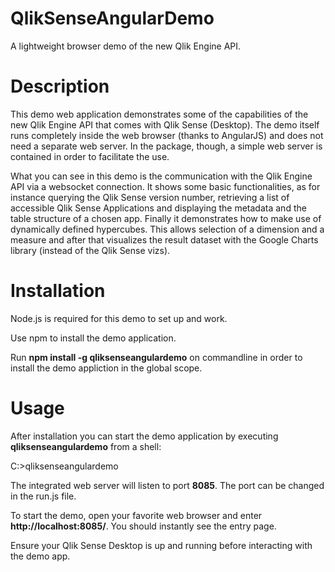 QlikSenseAngularDemo
====================

A lightweight browser demo of the new Qlik Engine API.

Description
===========

This demo web application demonstrates some of the capabilities of the new Qlik Engine API that comes with Qlik Sense (Desktop).
The demo itself runs completely inside the web browser (thanks to AngularJS) and does not need a separate web server.
In the package, though, a simple web server is contained in order to facilitate the use.

What you can see in this demo is the communication with the Qlik Engine API via a websocket connection. It shows some basic functionalities, as for instance querying the Qlik Sense version number, retrieving a list of accessible Qlik Sense Applications and displaying the metadata and the table structure of a chosen app.
Finally it demonstrates how to make use of dynamically defined hypercubes. 
This allows selection of a dimension and a measure and after that visualizes the result dataset with the Google Charts library (instead of the Qlik Sense vizs).


Installation
============

Node.js is required for this demo to set up and work.

Use npm to install the demo application.

Run **npm install -g qliksenseangulardemo** on commandline in order to install the demo appliction in the global scope.

Usage
=====

After installation you can start the demo application by executing **qliksenseangulardemo** from a shell:

 C:\>qliksenseangulardemo

The integrated web server will listen to port **8085**. The port can be changed in the run.js file.

To start the demo, open your favorite web browser and enter **http://localhost:8085/**. You should instantly see the entry page.

Ensure your Qlik Sense Desktop is up and running before interacting with the demo app.




